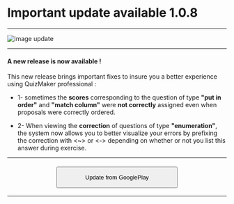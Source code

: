# Important update available 1.0.8

---
![image update][image]  

---

#### A new release is now available !
This new release brings important fixes to insure you a better experience using QuizMaker professional :  

* 1- sometimes the **scores** corresponding to the question of type **"put in order"** and **"match column"** were **not correctly** assigned even when  proposals were correctly ordered.  

* 2- When viewing the **correction** of questions of type **"enumeration"**, the system now allows you to better visualize your errors by prefixing the correction with <**~**> or <**-**> depending on whether or not you list this answer during exercise.  

---

#### <div style="text-align:center"><a  href="https://play.google.com/store/apps/details?id=com.qmaker.qcm.maker"><button style="padding-top:15px;padding-bottom:15px;padding-right:64px;padding-left:64px" >Update from GooglePlay</button></a></div>


---

[details_pro]: https://qcmmaker.qmakertech.com/documentations/advantages-qcmmaker-pro/body.md
[pro_qcm_file]: https://qcmmaker.qmakertech.com/qcmfiles/Just_for_fun.qcm
[GooglePlayPro]: https://play.google.com/store/apps/details?id=com.qmaker.qcm.maker
[GooglePlay]: https://play.google.com/store/apps/details?id=com.qmaker.qcm.maker
[image]: https://qcmmaker.qmakertech.com/notifications/app-update/resources/Wrench.jpg
[apk]: https://qcmmaker.qmakertech.com/notifications/app-update/resources/qcmmakerpro-release.apk
